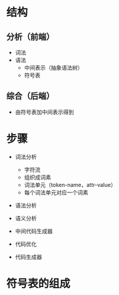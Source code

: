 # 结构
## 分析（前端）
- 词法
- 语法
    - 中间表示（抽象语法树）
    - 符号表
## 综合（后端）
- 由符号表加中间表示得到

# 步骤
- 词法分析
    - 字符流
    - 组织成词素
    - 词法单元（token-name，attr-value）
    - 每个词法单元对应一个词素
    
- 语法分析
- 语义分析
- 中间代码生成器
- 代码优化
- 代码生成器

# 符号表的组成
